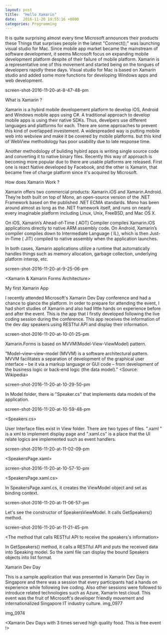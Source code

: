 ```yaml
---
layout: post
title:  "Hello Xamarin"
date:   2016-11-20 19:55:16 +0800
categories: Programming
---
```



It is quite surprising almost every time Microsoft announces their products these Things that surprises people in the latest "Connect();" was launching visual studio for Mac. Since mobile app market became the mainstream of software development, it seems Microsoft focus on expanding mobile development platform despite of their failure of mobile platform. Xamarin is a representative one of this movement and started being on the tongues of developers rapidly these days. Visual studio for Mac is based on Xamarin studio and added some more functions for developing Windows apps and web development.

screen-shot-2016-11-20-at-8-47-48-pm

<Visual Studio for Mac and Xamarin Studio>



What is Xamarin ?

Xamarin is a hybird mobile developement platform to develop iOS, Android and Windows mobile apps using C#. A traditional approach to develop mobile apps is using their native SDKs. Thus, develpers use different languages and platforms for each. There are some approaches to prevent this kind of overlapped investement. A widespreaded way is putting mobile web into webview and make it be covered by mobile platforms. but this kind of WebView methodology has poor usability due to late response time.

Another methodology of buliding hybird apps is writing single source code and converting it to native binary files. Recently this way of approach is becoming more popular due to there are usable platforms are released. First one is react Native developed by Facebook, and the other is Xamarin, that became free of charge platform since it's acquired by Microsoft.



How does Xamarin Work ?

Xamarin offers two commercial products: Xamarin.iOS and Xamarin.Android. They’re both built on top of Mono, an open-source version of the .NET Framework based on the published .NET ECMA standards. Mono has been around almost as long as the .NET framework itself, and runs on nearly every imaginable platform including Linux, Unix, FreeBSD, and Mac OS X.

On iOS, Xamarin’s Ahead-of-Time ( AOT) Compiler compiles Xamarin.iOS applications directly to native ARM assembly code. On Android, Xamarin’s compiler compiles down to Intermediate Language ( IL), which is then Just-in-Time ( JIT) compiled to native assembly when the application launches.

In both cases, Xamarin applications utilize a runtime that automatically handles things such as memory allocation, garbage collection, underlying platform interop, etc.

screen-shot-2016-11-20-at-9-25-06-pm

<Xamarin & Xamarin Forms Architecture>



My first Xamarin App

I recently attended Microsoft's Xamarin Dev Day conference and had a chance to glance the platform. In order to prepare for attending the event, I had short studies of Xamarin and also had little hands on experience before and after the event. This is the app that I firstly developed following the live coding session during the conference. This app receives the information of the dev day speakers using RESTful API and display their information.

screen-shot-2016-11-20-at-10-01-25-pm

<Screenshot of runtime using iOS and Android emulator>



Xamarin.Forms is based on  MVVM(Model-View-ViewModel) pattern.

"Model–view–view-model (MVVM) is a software architectural pattern. MVVM facilitates a separation of development of the graphical user interface – be it via a markup language or GUI code – from development of the business logic or back-end logic (the data model)." <Source: Wikipedia>

screen-shot-2016-11-20-at-10-29-50-pm

<Application Folder Structure>

 In Model folder, there is "Speaker.cs" that implements data models of the application.

screen-shot-2016-11-20-at-10-59-48-pm

<Speakers.cs>

User Interface files exist in View folder. There are two types of files. ".xaml " is a xml to implement display page and ".xaml.cs" is a place that the UI relate logics are implemented such as event handlers.

screen-shot-2016-11-20-at-11-02-09-pm

<SpeakersPage.xaml>

screen-shot-2016-11-20-at-10-57-10-pm

<SpeakersPage.xaml.cs>

In SpeakersPage.xaml.cs, it creates the ViewModel object and set as binding context.

screen-shot-2016-11-20-at-11-06-57-pm

<Constructor of the ViewModel>

Let's see the constructor of SpeakersViewModel. It calls GetSpeakers() method.

screen-shot-2016-11-20-at-11-21-45-pm

<The method that calls RESTful API to receive the speakers's information>

In GetSpeakers() method, it calls a RESTful API and puts the received data into Speaking model. So the xaml file can display the bound Speakers objects into list format.



Xamarin Dev Day

This is a sample application that was presented in Xamarin Dev Day in Singapore and there was a session that every participants had a hands on experience while following live coding. Also other sessions were followed to introduce related technologies such as Azure, Xamarin test cloud. This event was the fruit of Microsoft's developer friendly movement and internationalized Singapore IT industry culture.
img_0977

img_0974

<Xamarin Dev Days with 3 times served high quality food. This is free event !>
